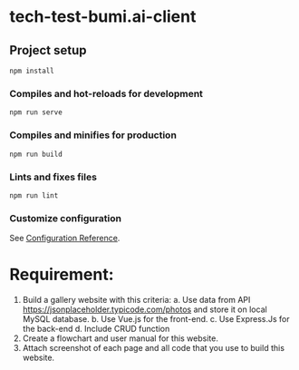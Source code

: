 # tech-test-bumi.ai-client

## Project setup
```
npm install
```

### Compiles and hot-reloads for development
```
npm run serve
```

### Compiles and minifies for production
```
npm run build
```

### Lints and fixes files
```
npm run lint
```

### Customize configuration
See [Configuration Reference](https://cli.vuejs.org/config/).

# Requirement:
1.	Build a gallery website with this criteria:
a. Use data from API https://jsonplaceholder.typicode.com/photos and store it on local MySQL database.
b. Use Vue.js for the front-end.
c. Use Express.Js for the back-end
d. Include CRUD function
2.	Create a flowchart and user manual for this website.
3.	Attach screenshot of each page and all code that you use to build this website.

